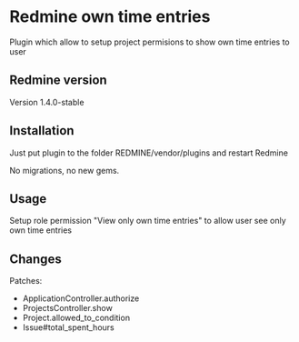 # Redmine own time entries

Plugin which allow to setup project permisions to show own time entries to user


## Redmine version

Version 1.4.0-stable


## Installation

Just put plugin to the folder REDMINE/vendor/plugins and restart Redmine

No migrations, no new gems.


## Usage

Setup role permission "View only own time entries" to allow user see only own time entries


## Changes

Patches:
  * ApplicationController.authorize
  * ProjectsController.show
  * Project.allowed_to_condition
  * Issue#total_spent_hours
